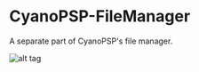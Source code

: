 CyanoPSP-FileManager
====================

A separate part of CyanoPSP's file manager.

![alt tag](http://i.imgur.com/XYy3uJN.png)
